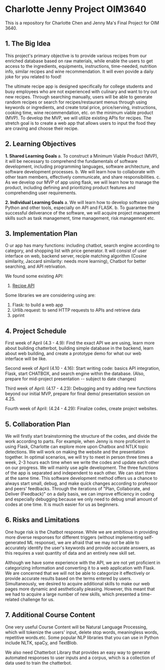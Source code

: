 # Charlotte Jenny Project OIM3640
 This is a repository for Charlotte Chen and Jenny Ma's Final Project for OIM 3640. 

## 1. The Big Idea

This project's primary objective is to provide various recipes from our enriched database based on raw materials, while enable the users to get access to the ingredients, equipments,  instructions, time-needed, nutrition info, similar recipes and wine recommendation. It will even povide a daily joke for you related to food!

The ultimate recipe app is designed specifically for college students and busy employees who are not experienced with culinary and want to try out new recipes. Through searching manually, users will be able to generate random recipes or  search for recipes/restaurant menus through using keywords or ingredients, and create total price, price/serving, instructions, cooking time, wine recommendation, etc. on the minimum viable product (MVP). To develop the MVP, we will utilize existing APIs for recipes. The stretch goal is to create a web app that allows users to input the food they are craving and choose their recipe.

## 2. Learning Objectives

 **1. Shared Learning Goals**
 a. To construct a Minimum Viable Product (MVP), it will be necessary to comprehend the fundamentals of software development, including programming languages, software architecture, and software development processes.
 b. We will learn how to collaborate with other team members, effectively communicate, and share responsibilities.
 c. As we develop our MVP of app using flask, we will learn how to manage the product, including defining and prioritizing product features and comprehending user requirements.

 **2. Individual Learning Goals**
 a. We will learn how to develop software using Python and other tools, especially on API and FLASK. 
 b. To guarantee the successful deliverance of the software, we will acquire project management skills such as task management, time management, risk management etc. 

## 3. Implementation Plan

O ur app has many functions: including chatbot, search engine according to category, and shopping list with price generator. It will consist of user interface on web, backend server, reciple matching algorithm (Cosine similarity, Jaccard similarity: needs more learning), Chatbot for better searching, and API retrivation. 

 We found some existing API:
1. [Recipe API](https://spoonacular.com/food-api)

 Some libraries we are considering using are:

1. Flask: to build a web app
2. Urllib.request: to send HTTP requests to APIs and retrieve data
3. pprint


## 4. Project Schedule

 First week of April (4.3 - 4.9): Find the exact API we are using, learn more about building chatterbot, building simple database in the backend, learn about web building, and create a prototype demo for what our web interface will be like. 

 Second week of April (4.10 - 4.16): Start writing code: basics API integration, Flask, start CHATBOX, and search engine within the database. (Also, prepare for mid-project presentation -- subject to date changes)

 Third week of April: (4.17 - 4.23): Debugging and try adding new functions beyond our initial MVP, prepare for final demo/ presentation session on 4.25. 

 Fourth week of April: (4.24 - 4.29): Finalize codes, create project websites. 

## 5. Collaboration Plan

 We will firstly start brainstorming the structure of the codes, and divide the work according to parts. For example, when Jenny is more proficient in using Flask, Charlotte can explore more upon Chatbox and NTLK topic detections. We will work on making the website and the presentation together. In optimal scenarios, we will try to meet in person three times a week, 2-3 hours each time when we write the codes and update each other on our progress. We will mainly use agile development. The three functions of the app is separated and independent to each other. We can start three at the same time. This software development method offers us a chance to always start small, debug, and make quick changes according to professor and peers' feedbacks. Through the iterations of "Plan, Collaborate, and Deliver (Feedback)" on a daily basis, we can improve efficiency in coding and especially debugging because we only need to debug small amount of codes at one time. It is much easier for us as beginners. 

## 6. Risks and Limitations

 One huge risk is the Chatbot response. While we are ambitious in providing more diverse responses for different triggers (without implementing self-generated ML response), we are afraid that we may not be able to accurately identify the user's keywords and provide accurate answers, as this requires a vast quantity of data and an entirely new skill set.

 Although we have some experience with the API, we are not yet proficient in categorizing information and converting it to a web application with Flask. We are concerned that we will not be able to categorize it effectively or provide accurate results based on the terms entered by users. Simultaneously, we desired to acquire additional skills to make our web pages more dynamic and aesthetically pleasing. However, this meant that we had to acquire a large number of new skills, which presented a time-related challenge for us.

## 7. Additional Course Content

 One very useful Course Content will be Natural Language Processing, which will tokenize the users' input, delete stop words, meaningless words, repetitive words.etc. Some popular NLP libraries that you can use in Python include NLTK, spaCy, and TextBlob.

 We also need Chatterbot Library that provides an easy way to generate automated responses to user inputs and a corpus, which is a collection of data used to train the chatterbot.
